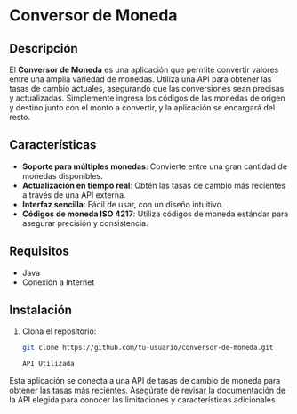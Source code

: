 # Conversor de Moneda

## Descripción

El **Conversor de Moneda** es una aplicación que permite convertir valores entre una amplia variedad de monedas. Utiliza una API para obtener las tasas de cambio actuales, asegurando que las conversiones sean precisas y actualizadas. Simplemente ingresa los códigos de las monedas de origen y destino junto con el monto a convertir, y la aplicación se encargará del resto.

## Características

- **Soporte para múltiples monedas**: Convierte entre una gran cantidad de monedas disponibles.
- **Actualización en tiempo real**: Obtén las tasas de cambio más recientes a través de una API externa.
- **Interfaz sencilla**: Fácil de usar, con un diseño intuitivo.
- **Códigos de moneda ISO 4217**: Utiliza códigos de moneda estándar para asegurar precisión y consistencia.

## Requisitos

- Java
- Conexión a Internet

## Instalación

1. Clona el repositorio:
   ```bash
   git clone https://github.com/tu-usuario/conversor-de-moneda.git

   API Utilizada
Esta aplicación se conecta a una API de tasas de cambio de moneda para obtener las tasas más recientes. Asegúrate de revisar la documentación de la API elegida para conocer las limitaciones y características adicionales.

